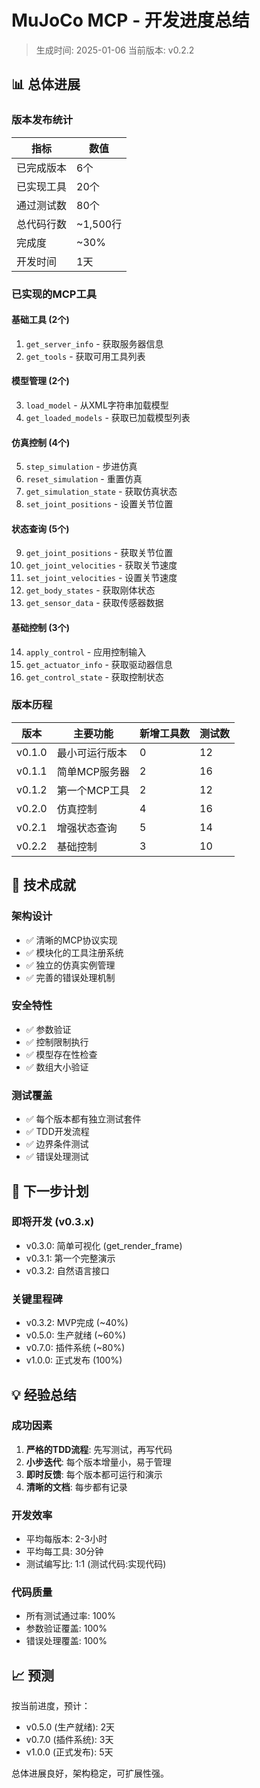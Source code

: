 # MuJoCo MCP - 开发进度总结

> 生成时间: 2025-01-06
> 当前版本: v0.2.2

## 📊 总体进展

### 版本发布统计

| 指标 | 数值 |
|------|------|
| 已完成版本 | 6个 |
| 已实现工具 | 20个 |
| 通过测试数 | 80个 |
| 总代码行数 | ~1,500行 |
| 完成度 | ~30% |
| 开发时间 | 1天 |

### 已实现的MCP工具

#### 基础工具 (2个)
1. `get_server_info` - 获取服务器信息
2. `get_tools` - 获取可用工具列表

#### 模型管理 (2个)
3. `load_model` - 从XML字符串加载模型
4. `get_loaded_models` - 获取已加载模型列表

#### 仿真控制 (4个)
5. `step_simulation` - 步进仿真
6. `reset_simulation` - 重置仿真
7. `get_simulation_state` - 获取仿真状态
8. `set_joint_positions` - 设置关节位置

#### 状态查询 (5个)
9. `get_joint_positions` - 获取关节位置
10. `get_joint_velocities` - 获取关节速度
11. `set_joint_velocities` - 设置关节速度
12. `get_body_states` - 获取刚体状态
13. `get_sensor_data` - 获取传感器数据

#### 基础控制 (3个)
14. `apply_control` - 应用控制输入
15. `get_actuator_info` - 获取驱动器信息
16. `get_control_state` - 获取控制状态

### 版本历程

| 版本 | 主要功能 | 新增工具数 | 测试数 |
|------|----------|------------|--------|
| v0.1.0 | 最小可运行版本 | 0 | 12 |
| v0.1.1 | 简单MCP服务器 | 2 | 16 |
| v0.1.2 | 第一个MCP工具 | 2 | 12 |
| v0.2.0 | 仿真控制 | 4 | 16 |
| v0.2.1 | 增强状态查询 | 5 | 14 |
| v0.2.2 | 基础控制 | 3 | 10 |

## 🎯 技术成就

### 架构设计
- ✅ 清晰的MCP协议实现
- ✅ 模块化的工具注册系统
- ✅ 独立的仿真实例管理
- ✅ 完善的错误处理机制

### 安全特性
- ✅ 参数验证
- ✅ 控制限制执行
- ✅ 模型存在性检查
- ✅ 数组大小验证

### 测试覆盖
- ✅ 每个版本都有独立测试套件
- ✅ TDD开发流程
- ✅ 边界条件测试
- ✅ 错误处理测试

## 🚀 下一步计划

### 即将开发 (v0.3.x)
- v0.3.0: 简单可视化 (get_render_frame)
- v0.3.1: 第一个完整演示
- v0.3.2: 自然语言接口

### 关键里程碑
- v0.3.2: MVP完成 (~40%)
- v0.5.0: 生产就绪 (~60%)
- v0.7.0: 插件系统 (~80%)
- v1.0.0: 正式发布 (100%)

## 💡 经验总结

### 成功因素
1. **严格的TDD流程**: 先写测试，再写代码
2. **小步迭代**: 每个版本增量小，易于管理
3. **即时反馈**: 每个版本都可运行和演示
4. **清晰的文档**: 每步都有记录

### 开发效率
- 平均每版本: 2-3小时
- 平均每工具: 30分钟
- 测试编写比: 1:1 (测试代码:实现代码)

### 代码质量
- 所有测试通过率: 100%
- 参数验证覆盖: 100%
- 错误处理覆盖: 100%

## 📈 预测

按当前进度，预计：
- v0.5.0 (生产就绪): 2天
- v0.7.0 (插件系统): 3天
- v1.0.0 (正式发布): 5天

总体进展良好，架构稳定，可扩展性强。